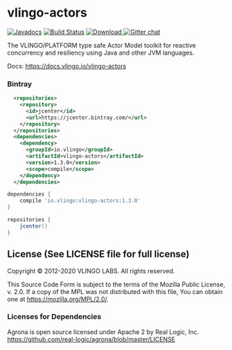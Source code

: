 # vlingo-actors

[![Javadocs](http://javadoc.io/badge/io.vlingo/vlingo-actors.svg?color=brightgreen)](http://javadoc.io/doc/io.vlingo/vlingo-actors) [![Build Status](https://travis-ci.org/vlingo/vlingo-actors.svg?branch=master)](https://travis-ci.org/vlingo/vlingo-actors) [ ![Download](https://api.bintray.com/packages/vlingo/vlingo-platform-java/vlingo-actors/images/download.svg) ](https://bintray.com/vlingo/vlingo-platform-java/vlingo-actors/_latestVersion) [![Gitter chat](https://badges.gitter.im/gitterHQ/gitter.png)](https://gitter.im/vlingo-platform-java/actors)

The VLINGO/PLATFORM type safe Actor Model toolkit for reactive concurrency and resiliency using Java and other JVM languages.

Docs: https://docs.vlingo.io/vlingo-actors


### Bintray

```xml
  <repositories>
    <repository>
      <id>jcenter</id>
      <url>https://jcenter.bintray.com/</url>
    </repository>
  </repositories>
  <dependencies>
    <dependency>
      <groupId>io.vlingo</groupId>
      <artifactId>vlingo-actors</artifactId>
      <version>1.3.0</version>
      <scope>compile</scope>
    </dependency>
  </dependencies>
```

```gradle
dependencies {
    compile 'io.vlingo:vlingo-actors:1.3.0'
}

repositories {
    jcenter()
}
```

License (See LICENSE file for full license)
-------------------------------------------
Copyright © 2012-2020 VLINGO LABS. All rights reserved.

This Source Code Form is subject to the terms of the
Mozilla Public License, v. 2.0. If a copy of the MPL
was not distributed with this file, You can obtain
one at https://mozilla.org/MPL/2.0/.


### Licenses for Dependencies

Agrona is open source licensed under Apache 2 by Real Logic, Inc.
https://github.com/real-logic/agrona/blob/master/LICENSE

